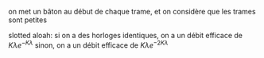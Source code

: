on met un bâton au début de chaque trame, et on considère que les trames sont petites

slotted aloah: si on a des horloges identiques, on a un débit efficace de $K\lambda e^{-K\lambda}$ sinon, on a un débit efficace de $K\lambda e^{-2K\lambda}$
